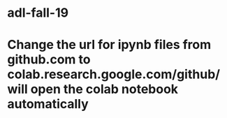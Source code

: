 # adl-fall-19
# Change the url for ipynb files from github.com to colab.research.google.com/github/ will open the colab notebook automatically
